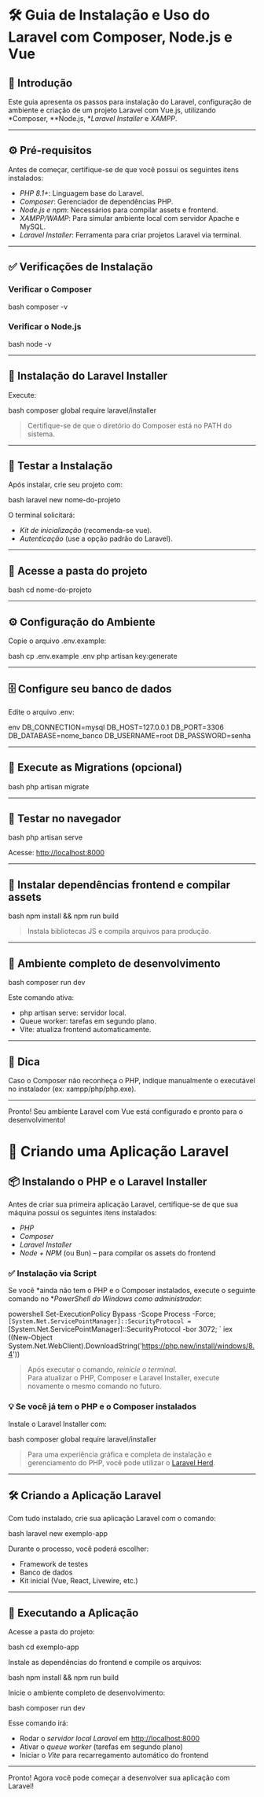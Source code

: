 # 🛠️ Guia de Instalação e Uso do Laravel com Composer, Node.js e Vue

## 📌 Introdução

Este guia apresenta os passos para instalação do Laravel, configuração de ambiente e criação de um projeto Laravel com Vue.js, utilizando *Composer, **Node.js, **Laravel Installer* e *XAMPP*.

---

## ⚙️ Pré-requisitos

Antes de começar, certifique-se de que você possui os seguintes itens instalados:

- *PHP 8.1+*: Linguagem base do Laravel.
- *Composer*: Gerenciador de dependências PHP.
- *Node.js e npm*: Necessários para compilar assets e frontend.
- *XAMPP/WAMP*: Para simular ambiente local com servidor Apache e MySQL.
- *Laravel Installer*: Ferramenta para criar projetos Laravel via terminal.

---

## ✅ Verificações de Instalação

### Verificar o Composer

bash
composer -v


### Verificar o Node.js

bash
node -v


---

## 🧱 Instalação do Laravel Installer

Execute:

bash
composer global require laravel/installer


> Certifique-se de que o diretório do Composer está no PATH do sistema.

---

## 🧪 Testar a Instalação

Após instalar, crie seu projeto com:

bash
laravel new nome-do-projeto


O terminal solicitará:

- *Kit de inicialização* (recomenda-se vue).
- *Autenticação* (use a opção padrão do Laravel).

---

## 📁 Acesse a pasta do projeto

bash
cd nome-do-projeto


---

## ⚙️ Configuração do Ambiente

Copie o arquivo .env.example:

bash
cp .env.example .env
php artisan key:generate


---

## 🗄️ Configure seu banco de dados

Edite o arquivo .env:

env
DB_CONNECTION=mysql
DB_HOST=127.0.0.1
DB_PORT=3306
DB_DATABASE=nome_banco
DB_USERNAME=root
DB_PASSWORD=senha


---

## 🔄 Execute as Migrations (opcional)

bash
php artisan migrate


---

## 🧪 Testar no navegador

bash
php artisan serve


Acesse: [http://localhost:8000](http://localhost:8000)

---

## 🎨 Instalar dependências frontend e compilar assets

bash
npm install && npm run build


> Instala bibliotecas JS e compila arquivos para produção.

---

## 🚀 Ambiente completo de desenvolvimento

bash
composer run dev


Este comando ativa:

- php artisan serve: servidor local.
- Queue worker: tarefas em segundo plano.
- Vite: atualiza frontend automaticamente.

---

## 📎 Dica

Caso o Composer não reconheça o PHP, indique manualmente o executável no instalador (ex: xampp/php/php.exe).

---

Pronto! Seu ambiente Laravel com Vue está configurado e pronto para o desenvolvimento!


# 🚀 Criando uma Aplicação Laravel

## 📦 Instalando o PHP e o Laravel Installer

Antes de criar sua primeira aplicação Laravel, certifique-se de que sua máquina possui os seguintes itens instalados:

- *PHP*
- *Composer*
- *Laravel Installer*
- *Node + NPM* (ou Bun) – para compilar os assets do frontend

### ✅ Instalação via Script

Se você *ainda não tem o PHP e o Composer instalados, execute o seguinte comando no **PowerShell do Windows como administrador*:

powershell
Set-ExecutionPolicy Bypass -Scope Process -Force; `
[System.Net.ServicePointManager]::SecurityProtocol = `
[System.Net.ServicePointManager]::SecurityProtocol -bor 3072; `
iex ((New-Object System.Net.WebClient).DownloadString('https://php.new/install/windows/8.4'))


> Após executar o comando, *reinicie o terminal*.  
> Para atualizar o PHP, Composer e Laravel Installer, execute novamente o mesmo comando no futuro.

### 💡 Se você já tem o PHP e o Composer instalados

Instale o Laravel Installer com:

bash
composer global require laravel/installer


> Para uma experiência gráfica e completa de instalação e gerenciamento do PHP, você pode utilizar o [Laravel Herd](https://herd.laravel.com).

---

## 🛠 Criando a Aplicação Laravel

Com tudo instalado, crie sua aplicação Laravel com o comando:

bash
laravel new exemplo-app


Durante o processo, você poderá escolher:

- Framework de testes
- Banco de dados
- Kit inicial (Vue, React, Livewire, etc.)

---

## 🚧 Executando a Aplicação

Acesse a pasta do projeto:

bash
cd exemplo-app


Instale as dependências do frontend e compile os arquivos:

bash
npm install && npm run build


Inicie o ambiente completo de desenvolvimento:

bash
composer run dev


Esse comando irá:

- Rodar o *servidor local Laravel* em [http://localhost:8000](http://localhost:8000)
- Ativar o *queue worker* (tarefas em segundo plano)
- Iniciar o *Vite* para recarregamento automático do frontend

---

Pronto! Agora você pode começar a desenvolver sua aplicação com Laravel!